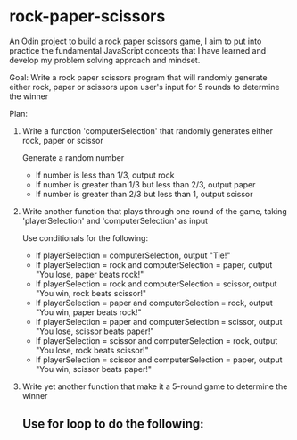 # rock-paper-scissors

An Odin project to build a rock paper scissors game, I aim to put into practice the fundamental JavaScript concepts that I have learned and develop my problem solving approach and mindset.

Goal: Write a rock paper scissors program that will randomly generate either rock, paper or scissors upon user's input for 5 rounds to determine the winner

Plan:
1. Write a function 'computerSelection' that randomly generates either rock, paper or scissor

    Generate a random number
    - If number is less than 1/3, output rock
    - If number is greater than 1/3 but less than 2/3, output paper
    - If number is greater than 2/3 but less than 1, output scissor

2. Write another function that plays through one round of the game, taking 'playerSelection' and 'computerSelection' as input

    Use conditionals for the following:
    - If playerSelection = computerSelection, output "Tie!"
    - If playerSelection = rock and computerSelection = paper, output "You lose, paper beats rock!"
    - If playerSelection = rock and computerSelection = scissor, output "You win, rock beats scissor!"
    - If playerSelection = paper and computerSelection = rock, output "You win, paper beats rock!"
    - If playerSelection = paper and computerSelection = scissor, output "You lose, scissor beats paper!"
    - If playerSelection = scissor and computerSelection = rock, output "You lose, rock beats scissor!"
    - If playerSelection = scissor and computerSelection = paper, output "You win, scissor beats paper!"

3. Write yet another function that make it a 5-round game to determine the winner

    Use for loop to do the following:
    - 